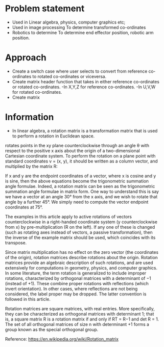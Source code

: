 # Problem statement
* Used in Linear algebra, physics, computer graphics etc;
* Used in image processing 
  To determine transformed co-ordinates
* Robotics to determine 
  To determine end effector position, robotic arm position.

# Approach
* Create a switch case where user selects to convert from reference co-ordinates to rotated co-ordinates or viceversa.
* Create matrix header function that takes in either reference co-ordinates or rotated co-ordinates.
 -In X,Y,Z for reference co-ordinates.
 -In U,V,W for rotated co-ordinates.
* Create matrix 

# Information
* In linear algebra, a rotation matrix is a transformation matrix that is used to perform a rotation in Euclidean space.

rotates points in the xy plane counterclockwise through an angle θ with respect to the positive x axis about the origin of a two-dimensional Cartesian coordinate system. To perform the rotation on a plane point with standard coordinates v = (x, y), it should be written as a column vector, and multiplied by the matrix R:

If x and y are the endpoint coordinates of a vector, where x is cosine and y is sine, then the above equations become the trigonometric summation angle formulae. Indeed, a rotation matrix can be seen as the trigonometric summation angle formulae in matrix form. One way to understand this is say we have a vector at an angle 30° from the x axis, and we wish to rotate that angle by a further 45°. We simply need to compute the vector endpoint coordinates at 75°.

The examples in this article apply to active rotations of vectors counterclockwise in a right-handed coordinate system (y counterclockwise from x) by pre-multiplication (R on the left). If any one of these is changed (such as rotating axes instead of vectors, a passive transformation), then the inverse of the example matrix should be used, which coincides with its transpose.

Since matrix multiplication has no effect on the zero vector (the coordinates of the origin), rotation matrices describe rotations about the origin. Rotation matrices provide an algebraic description of such rotations, and are used extensively for computations in geometry, physics, and computer graphics. In some literature, the term rotation is generalized to include improper rotations, characterized by orthogonal matrices with a determinant of −1 (instead of +1). These combine proper rotations with reflections (which invert orientation). In other cases, where reflections are not being considered, the label proper may be dropped. The latter convention is followed in this article.

Rotation matrices are square matrices, with real entries. More specifically, they can be characterized as orthogonal matrices with determinant 1; that is, a square matrix R is a rotation matrix if and only if RT = R−1 and det R = 1. The set of all orthogonal matrices of size n with determinant +1 forms a group known as the special orthogonal group.

Reference:
https://en.wikipedia.org/wiki/Rotation_matrix





